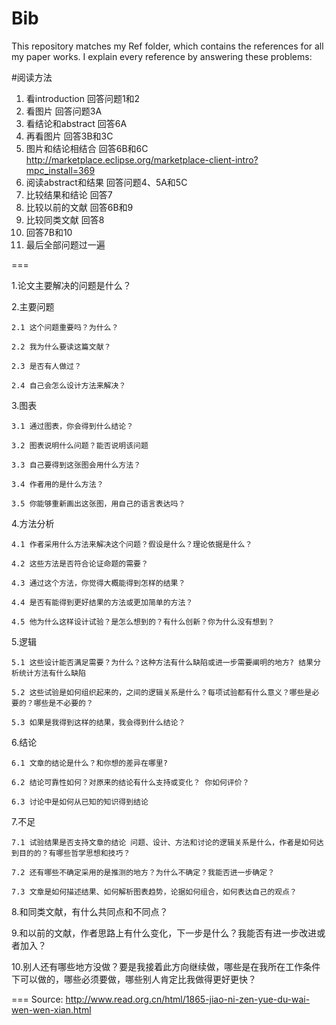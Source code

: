 # Bib
This repository matches my Ref folder, which contains the references for all my paper works. I explain every reference by answering these problems:

#阅读方法
1. 看introduction 回答问题1和2 
2. 看图片 回答问题3A 
3. 看结论和abstract 回答6A 
4. 再看图片 回答3B和3C 
5. 图片和结论相结合 回答6B和6C http://marketplace.eclipse.org/marketplace-client-intro?mpc_install=369
6. 阅读abstract和结果 回答问题4、5A和5C 
7. 比较结果和结论 回答7 
8. 比较以前的文献 回答6B和9 
9. 比较同类文献 回答8 
10. 回答7B和10 
11. 最后全部问题过一遍

===

1.论文主要解决的问题是什么？

2.主要问题

	2.1	这个问题重要吗？为什么？
	
	2.2	我为什么要读这篇文献？ 
	
	2.3	是否有人做过？
	
	2.4	自己会怎么设计方法来解决？
	
3.图表

	3.1	通过图表，你会得到什么结论？
	
	3.2	图表说明什么问题？能否说明该问题  	
	
	3.3	自己要得到这张图会用什么方法？
	
	3.4	作者用的是什么方法？
	
	3.5	你能够重新画出这张图，用自己的语言表达吗？
	
4.方法分析
	
	4.1	作者采用什么方法来解决这个问题？假设是什么？理论依据是什么？
	
	4.2	这些方法是否符合论证命题的需要？
	
	4.3	通过这个方法，你觉得大概能得到怎样的结果？
	
	4.4	是否有能得到更好结果的方法或更加简单的方法？
	
	4.5	他为什么这样设计试验？是怎么想到的？有什么创新？你为什么没有想到？
	
5.逻辑

	5.1	这些设计能否满足需要？为什么？这种方法有什么缺陷或进一步需要阐明的地方? 结果分析统计方法有什么缺陷
		
	5.2	这些试验是如何组织起来的，之间的逻辑关系是什么？每项试验都有什么意义？哪些是必要的？哪些是不必要的？ 
		
	5.3	如果是我得到这样的结果，我会得到什么结论？
	
6.结论
	
	6.1	文章的结论是什么？和你想的差异在哪里?
	
	6.2	结论可靠性如何？对原来的结论有什么支持或变化？ 你如何评价？
	
	6.3	讨论中是如何从已知的知识得到结论

7.不足
	
	7.1	试验结果是否支持文章的结论 问题、设计、方法和讨论的逻辑关系是什么，作者是如何达到目的的？有哪些哲学思想和技巧？
		
	7.2	还有哪些不确定采用的是推测的地方？为什么不确定？我能否进一步确定？ 
	
	7.3	文章是如何描述结果、如何解析图表趋势，论据如何组合，如何表达自己的观点？
	
8.和同类文献，有什么共同点和不同点？

9.和以前的文献，作者思路上有什么变化，下一步是什么？我能否有进一步改进或者加入？

10.别人还有哪些地方没做？要是我接着此方向继续做，哪些是在我所在工作条件下可以做的，哪些必须要做，哪些别人肯定比我做得更好更快？

===
Source: http://www.read.org.cn/html/1865-jiao-ni-zen-yue-du-wai-wen-wen-xian.html


